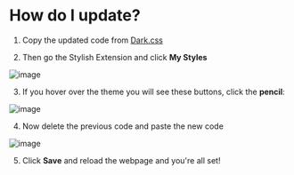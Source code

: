 # How do I update?
1. Copy the updated code from [Dark.css](Dark.css)

2. Then go the Stylish Extension and click **My Styles**

![image](https://github.com/user-attachments/assets/d0219f4d-0187-49ba-a25c-5e39cf031798)

3. If you hover over the theme you will see these buttons, click the **pencil**:

![image](https://github.com/user-attachments/assets/4ba11095-6f8b-496c-9790-d5644fa3646f)

4. Now delete the previous code and paste the new code

![image](https://github.com/user-attachments/assets/3f88ad89-d5fc-46d7-b2d1-92e18d1faf53)

5. Click **Save** and reload the webpage and you're all set!
